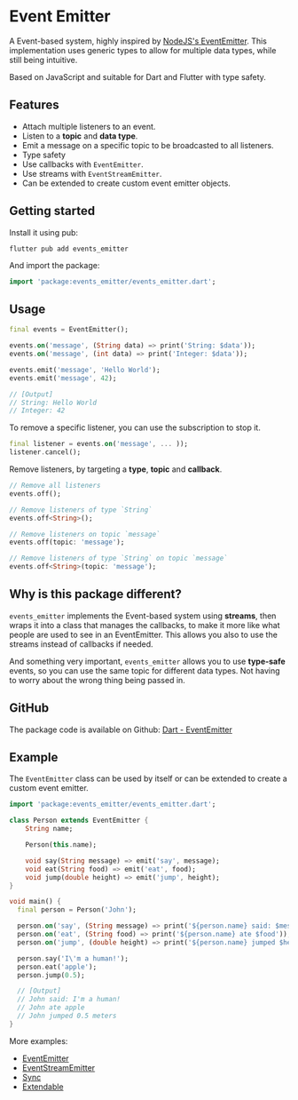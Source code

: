 # Event Emitter

A Event-based system, highly inspired by [NodeJS's EventEmitter](https://nodejs.org/api/events.html). This implementation uses generic types to allow for multiple data types, while still being intuitive.

Based on JavaScript and suitable for Dart and Flutter with type safety.

## Features

* Attach multiple listeners to an event.
* Listen to a **topic** and **data type**. 
* Emit a message on a specific topic to be broadcasted to all listeners.
* Type safety
* Use callbacks with `EventEmitter`.
* Use streams with `EventStreamEmitter`.
* Can be extended to create custom event emitter objects.

## Getting started

Install it using pub:
```
flutter pub add events_emitter
```

And import the package:
```dart
import 'package:events_emitter/events_emitter.dart';
```

## Usage

```dart
final events = EventEmitter();

events.on('message', (String data) => print('String: $data'));
events.on('message', (int data) => print('Integer: $data'));

events.emit('message', 'Hello World');
events.emit('message', 42);

// [Output]
// String: Hello World
// Integer: 42
``` 

To remove a specific listener, you can use the subscription to stop it.
```dart
final listener = events.on('message', ... ));
listener.cancel();
```

Remove listeners, by targeting a **type**, **topic** and **callback**.
```dart
// Remove all listeners
events.off();

// Remove listeners of type `String`
events.off<String>();

// Remove listeners on topic `message`
events.off(topic: 'message');

// Remove listeners of type `String` on topic `message`
events.off<String>(topic: 'message');
```

## Why is this package different?

`events_emitter` implements the Event-based system using **streams**, then wraps it into a class that manages the callbacks, to make it more like what people are used to see in an EventEmitter. This allows you also to use the streams instead of callbacks if needed.

And something very important, `events_emitter` allows you to use **type-safe** events, so you can use the same topic for different data types. Not having to worry about the wrong thing being passed in.

## GitHub

The package code is available on Github: [Dart - EventEmitter](https://github.com/DrafaKiller/EventEmitter-dart)

## Example

The `EventEmitter` class can be used by itself or can be extended to create a custom event emitter.

```dart
import 'package:events_emitter/events_emitter.dart';

class Person extends EventEmitter {
    String name;

    Person(this.name);

    void say(String message) => emit('say', message);
    void eat(String food) => emit('eat', food);
    void jump(double height) => emit('jump', height);
}

void main() {
  final person = Person('John');

  person.on('say', (String message) => print('${person.name} said: $message'));
  person.on('eat', (String food) => print('${person.name} ate $food'));
  person.on('jump', (double height) => print('${person.name} jumped $height meters'));

  person.say('I\'m a human!');
  person.eat('apple');
  person.jump(0.5);

  // [Output]
  // John said: I'm a human!
  // John ate apple
  // John jumped 0.5 meters
}
```

More examples:
* [EventEmitter](https://github.com/DrafaKiller/EventEmitter-dart/blob/main/example/lib/main.dart)
* [EventStreamEmitter](https://github.com/DrafaKiller/EventEmitter-dart/blob/main/example/lib/main_stream.dart)
* [Sync](https://github.com/DrafaKiller/EventEmitter-dart/blob/main/example/lib/sync.dart)
* [Extendable](https://github.com/DrafaKiller/EventEmitter-dart/blob/main/example/lib/extendable.dart)